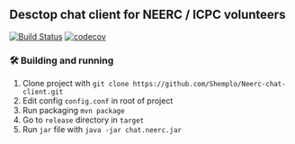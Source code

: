## Desctop chat client for NEERC / ICPC volunteers

[![Build Status](https://travis-ci.com/Shemplo/Neerc-chat-client.svg?branch=master)](https://travis-ci.com/Shemplo/Neerc-chat-client)
[![codecov](https://codecov.io/gh/Shemplo/Neerc-chat-client/branch/master/graph/badge.svg)](https://codecov.io/gh/Shemplo/Neerc-chat-client)

### :hammer_and_wrench: Building and running

1. Clone project with `git clone https://github.com/Shemplo/Neerc-chat-client.git`
2. Edit config `config.conf` in root of project
3. Run packaging `mvn package`
4. Go to `release` directory in  `target`
5. Run `jar` file with `java -jar chat.neerc.jar`
